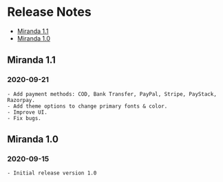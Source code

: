 # Release Notes

- [Miranda 1.1](#version_1_1)
- [Miranda 1.0](#version_1_0)

<a name="version_1_1"></a>
## Miranda 1.1
### 2020-09-21
    - Add payment methods: COD, Bank Transfer, PayPal, Stripe, PayStack, Razorpay.
    - Add theme options to change primary fonts & color.
    - Improve UI.
    - Fix bugs.
        
<a name="version_1_0"></a>
## Miranda 1.0
### 2020-09-15
    - Initial release version 1.0
